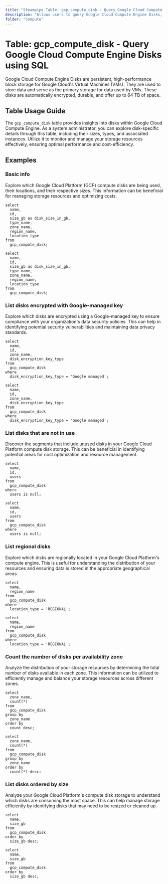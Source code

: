 ```yaml
---
title: "Steampipe Table: gcp_compute_disk - Query Google Cloud Compute Engine Disks using SQL"
description: "Allows users to query Google Cloud Compute Engine Disks, specifically providing detailed information about each disk, including its size, type, and associated instances."
folder: "Compute"
---
```


# Table: gcp_compute_disk - Query Google Cloud Compute Engine Disks using SQL

Google Cloud Compute Engine Disks are persistent, high-performance block storage for Google Cloud's Virtual Machines (VMs). They are used to store data and serve as the primary storage for data used by VMs. These disks are automatically encrypted, durable, and offer up to 64 TB of space.

## Table Usage Guide

The `gcp_compute_disk` table provides insights into disks within Google Cloud Compute Engine. As a system administrator, you can explore disk-specific details through this table, including their sizes, types, and associated instances. Utilize it to monitor and manage your storage resources effectively, ensuring optimal performance and cost-efficiency.

## Examples

### Basic info
Explore which Google Cloud Platform (GCP) compute disks are being used, their locations, and their respective sizes. This information can be beneficial for managing storage resources and optimizing costs.

```sql+postgres
select
  name,
  id,
  size_gb as disk_size_in_gb,
  type_name,
  zone_name,
  region_name,
  location_type
from
  gcp_compute_disk;
```

```sql+sqlite
select
  name,
  id,
  size_gb as disk_size_in_gb,
  type_name,
  zone_name,
  region_name,
  location_type
from
  gcp_compute_disk;
```

### List disks encrypted with Google-managed key
Explore which disks are encrypted using a Google-managed key to ensure compliance with your organization's data security policies. This can help in identifying potential security vulnerabilities and maintaining data privacy standards.

```sql+postgres
select
  name,
  id,
  zone_name,
  disk_encryption_key_type
from
  gcp_compute_disk
where
  disk_encryption_key_type = 'Google managed';
```

```sql+sqlite
select
  name,
  id,
  zone_name,
  disk_encryption_key_type
from
  gcp_compute_disk
where
  disk_encryption_key_type = 'Google managed';
```

### List disks that are not in use
Discover the segments that include unused disks in your Google Cloud Platform compute disk storage. This can be beneficial in identifying potential areas for cost optimization and resource management.

```sql+postgres
select
  name,
  id,
  users
from
  gcp_compute_disk
where
  users is null;
```

```sql+sqlite
select
  name,
  id,
  users
from
  gcp_compute_disk
where
  users is null;
```

### List regional disks
Explore which disks are regionally located in your Google Cloud Platform's compute engine. This is useful for understanding the distribution of your resources and ensuring data is stored in the appropriate geographical areas.

```sql+postgres
select
  name,
  region_name
from
  gcp_compute_disk
where
  location_type = 'REGIONAL';
```

```sql+sqlite
select
  name,
  region_name
from
  gcp_compute_disk
where
  location_type = 'REGIONAL';
```

### Count the number of disks per availability zone
Analyze the distribution of your storage resources by determining the total number of disks available in each zone. This information can be utilized to efficiently manage and balance your storage resources across different zones.

```sql+postgres
select
  zone_name,
  count(*)
from
  gcp_compute_disk
group by
  zone_name
order by
  count desc;
```

```sql+sqlite
select
  zone_name,
  count(*)
from
  gcp_compute_disk
group by
  zone_name
order by
  count(*) desc;
```

### List disks ordered by size
Analyze your Google Cloud Platform's compute disk storage to understand which disks are consuming the most space. This can help manage storage efficiently by identifying disks that may need to be resized or cleaned up.

```sql+postgres
select
  name,
  size_gb
from
  gcp_compute_disk
order by
  size_gb desc;
```

```sql+sqlite
select
  name,
  size_gb
from
  gcp_compute_disk
order by
  size_gb desc;
```